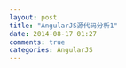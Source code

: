 ```yaml
---
layout: post
title: "AngularJS源代码分析1"
date: 2014-08-17 01:27
comments: true
categories: AngularJS
---
```


